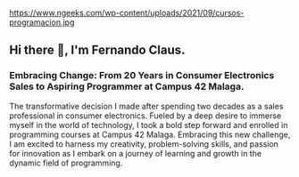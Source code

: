 https://www.ngeeks.com/wp-content/uploads/2021/09/cursos-programacion.jpg
## Hi there 👋, I'm Fernando Claus.

### Embracing Change: From 20 Years in Consumer Electronics Sales to Aspiring Programmer at Campus 42 Malaga.

The transformative decision I made after spending two decades as a sales professional in consumer electronics. Fueled by a deep desire to immerse myself in the world of technology, I took a bold step forward and enrolled in programming courses at Campus 42 Malaga. Embracing this new challenge, I am excited to harness my creativity, problem-solving skills, and passion for innovation as I embark on a journey of learning and growth in the dynamic field of programming.



<!--
**fclaus-g/fclaus-g** is a ✨ _special_ ✨ repository because its `README.md` (this file) appears on your GitHub profile.

Here are some ideas to get you started:

- 🔭 I’m currently working on ...
- 🌱 I’m currently learning ...
- 👯 I’m looking to collaborate on ...
- 🤔 I’m looking for help with ...
- 💬 Ask me about ...
- 📫 How to reach me: ...
- 😄 Pronouns: ...
- ⚡ Fun fact: ...
-->

